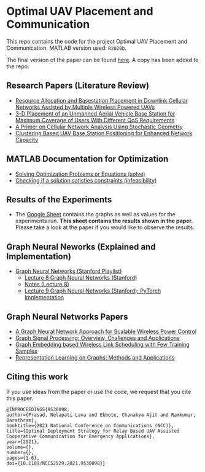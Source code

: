 # Optimal UAV Placement and Communication

This repo contains the code for the project Optimal UAV Placement and Communication. MATLAB version used: `R2020b`.

The final version of the paper can be found [here](https://ieeexplore.ieee.org/abstract/document/9530098). A copy has been added to the repo.  

## Research Papers (Literature Review)
- [Resource Allocation and Basestation Placement in Downlink Cellular Networks Assisted by Multiple Wireless Powered UAVs](https://sci-hub.st/10.1109/tvt.2019.2960765)
- [3-D Placement of an Unmanned Aerial Vehicle Base Station for Maximum Coverage of Users With Different QoS Requirements](https://sci-hub.st/10.1109/lwc.2017.2752161)
- [A Primer on Cellular Network Analysis Using Stochastic Geometry](https://arxiv.org/pdf/1604.03183.pdf)
- [Clustering Based UAV Base Station Positioning for Enhanced Network Capacity](https://sci-hub.do/10.1109/aect47998.2020.9194188)

## MATLAB Documentation for Optimization
- [Solving Optimization Problems or Equations (solve)](https://in.mathworks.com/help/optim/ug/optim.problemdef.optimizationproblem.solve.html)
- [Checking if a solution satisfies constraints (infeasibility)](https://in.mathworks.com/help/optim/ug/optim.problemdef.optimizationconstraint.infeasibility.html)

## Results of the Experiments
- The [Google Sheet](https://docs.google.com/spreadsheets/d/1yOZQIDsm5ox8qCE6SoBkB_squkEjh6qKpi4tMPmvztI/edit?usp=sharing) 
contains the graphs as well as values for the experiments run. **This sheet contains the results shown in the paper.** Please take a look at the paper if you would like to observe the results.

## Graph Neural Neworks (Explained and Implementation)
- [Graph Neural Networks (Stanford Playlist)](https://www.youtube.com/playlist?list=PL-Y8zK4dwCrQyASidb2mjj_itW2-YYx6-)
  - [Lecture 8 Graph Neural Networks (Stanford)](https://www.youtube.com/watch?v=LdK9HzBAR8c&list=PL-Y8zK4dwCrQyASidb2mjj_itW2-YYx6-&index=8)
  - [Notes (Lecture 8)](http://web.stanford.edu/class/cs224w/slides/08-GNN.pdf)
  - [Lecture 9 Graph Neural Networks (Stanford): PyTorch Implementation](https://www.youtube.com/watch?v=X_fmiIy_YyI&list=PL-Y8zK4dwCrQyASidb2mjj_itW2-YYx6-&index=9)

## Graph Neural Networks Papers
- [A Graph Neural Network Approach for Scalable Wireless Power Control](https://arxiv.org/pdf/1907.08487.pdf)
- [Graph Signal Processing: Overview, Challenges and Applications](https://arxiv.org/pdf/1712.00468.pdf)
- [Graph Embedding based Wireless Link Scheduling with Few Training Samples](https://arxiv.org/pdf/1906.02871.pdf)
- [Representation Learning on Graphs: Methods and Applications](https://www-cs.stanford.edu/people/jure/pubs/graphrepresentation-ieee17.pdf)

## Citing this work

If you use ideas from the paper or use the code, we request that you cite this paper. 

```
@INPROCEEDINGS{9530098,  
author={Prasad, Nelapati Lava and Ekbote, Chanakya Ajit and Ramkumar, Barathram},  
booktitle={2021 National Conference on Communications (NCC)},   
title={Optimal Deployment Strategy for Relay Based UAV Assisted Cooperative Communication for Emergency Applications},   
year={2021},  
volume={},  
number={},  
pages={1-6},  
doi={10.1109/NCC52529.2021.9530098}}
```
